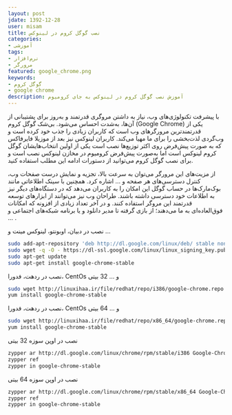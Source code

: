 ```yaml
---
layout: post
jdate: 1392-12-28
user: misam
title: نصب گوگل کروم در لینوکس
categories:
- آموزشی
tags:
- نرم‌افزار
- مرورگر
featured: google_chrome.png
keywords:
- گوگل کروم
- google chrome
description: آموزش نصب گوگل کروم در لینوکس به جای کرومیوم
---
```


با پیشرفت تکنولوژی‌های وب، نیاز به داشتن مروگری قدرتمند و به‌روز برای پشتیبانی از آن‌ها، به‌شدت احساس می‌شود. بی‌شک گوگل کروم (Google Chrome) یکی از قدرتمندترین مرورگرهای وب است که کاربران زیادی را جذب خود کرده است و وب‌گردی لذت‌بخشی را برای ما مهیا می‌کند. کاربران لینوکس نیز بعد از موزیلا فایرفاکس که به صورت پیش‌فرض روی اکثر توزیع‌ها نصب است یکی از اولین انتخاب‌هایشان گوگل کروم لینوکس است اما به‌صورت پیش‌فرض کرومیوم در مخازن لینوکس نصب است و برای نصب گوگل کروم می‌توانید از دستورات ادامه این مطلب استفاده کنید.

از مزیت‌های این مرورگر می‌توان به سرعت بالا، تجزیه و نمایش درست صفحات وب، کنترل دسترسی‌های هر صفحه و ... اشاره کرد. همچنین با سینک اطلاعاتی مانند بوک‌مارک‌ها در حساب گوگل این امکان را به کاربران می‌دهد که در دستگاه‌های دیگر نیز به اطلاعات خود دسترسی داشته باشند. طراحان وب نیز می‌توانند از ابزارهای توسعه قدرتمند این مروگر استفاده کنند. و در آخر تعداد زیادی از افزونه که امکانات فوق‌العاده‌ای به ما می‌دهند؛ از بازی گرفته تا مدیر دانلود و یا برنامه شبکه‌های اجتماعی و ... .

نصب در دبیان، اوبونتو، لینوکس مینت و ...

```sh
sudo add-apt-repository 'deb http://dl.google.com/linux/deb/ stable non-free main'
sudo wget -q -O - https://dl-ssl.google.com/linux/linux_signing_key.pub | apt-key add -
sudo apt-get update
sudo apt-get install google-chrome-stable
```

نصب در ردهت، فدورا، CentOs و ... 32 بیتی

```sh
sudo wget http://linuxihaa.ir/file/redhat/repo/i386/google-chrome.repo -O /etc/yum.repos.d/google-chrome.repo
yum install google-chrome-stable
```

نصب در ردهت، فدورا، CentOs و ... 64 بیتی

```sh
sudo wget http://linuxihaa.ir/file/redhat/repo/x86_64/google-chrome.repo -O /etc/yum.repos.d/google-chrome.repo
yum install google-chrome-stable
```

نصب در اوپن سوزه 32 بیتی

```sh
zypper ar http://dl.google.com/linux/chrome/rpm/stable/i386 Google-Chrome
zypper ref
zypper in google-chrome-stable
```

نصب در اوپن سوزه 64 بیتی

```sh
zypper ar http://dl.google.com/linux/chrome/rpm/stable/x86_64 Google-Chrome
zypper ref
zypper in google-chrome-stable
```